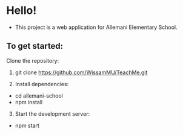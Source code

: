 # Hello!

- This project is a web application for Allemani Elementary School.

## To get started:

Clone the repository:
1. git clone https://github.com/WissamMU/TeachMe.git

2. Install dependencies:
- cd allemani-school
- npm install

3. Start the development server:
- npm start
